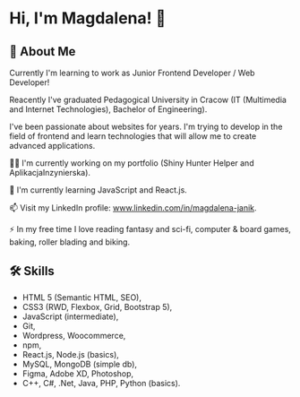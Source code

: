 # Hi, I'm Magdalena! 👋


## 🚀 About Me
Currently I'm learning to work as Junior Frontend Developer / Web Developer!

Reacently I've graduated Pedagogical University in Cracow (IT (Multimedia and Internet Technologies), Bachelor of Engineering).

I've been passionate about websites for years. I'm trying to develop in the field of frontend and learn technologies that will allow me to create advanced applications.

👩‍💻 I'm currently working on my portfolio (Shiny Hunter Helper and AplikacjaInzynierska).

🧠 I'm currently learning JavaScript and React.js.

📫 Visit my LinkedIn profile: www.linkedin.com/in/magdalena-janik.

⚡️ In my free time I love reading fantasy and sci-fi, computer & board games, baking, roller blading and biking.


## 🛠 Skills
- HTML 5 (Semantic HTML, SEO),
- CSS3 (RWD, Flexbox, Grid, Bootstrap 5),
- JavaScript (intermediate),
- Git,
- Wordpress, Woocommerce,
- npm,
- React.js, Node.js (basics),
- MySQL, MongoDB (simple db),
- Figma, Adobe XD, Photoshop,
- C++, C#, .Net, Java, PHP, Python (basics).

<!---
Madsiaa/Madsiaa is a ✨ special ✨ repository because its `README.md` (this file) appears on your GitHub profile.
You can click the Preview link to take a look at your changes.
--->
